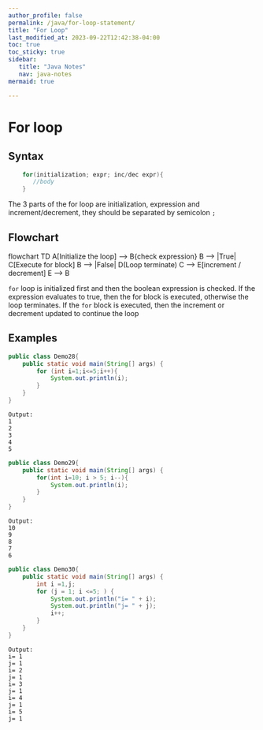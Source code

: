 ```yaml
---
author_profile: false
permalink: /java/for-loop-statement/
title: "For Loop"
last_modified_at: 2023-09-22T12:42:38-04:00
toc: true
toc_sticky: true
sidebar:
   title: "Java Notes"
   nav: java-notes
mermaid: true     

---
```

# For loop
## Syntax
```java
    for(initialization; expr; inc/dec expr){
       //body 
    }
```
The 3 parts of the for loop are initialization, expression and increment/decrement, they should
be separated by semicolon ``;``

## Flowchart

<div class="mermaid">
flowchart TD
    A[Initialize the loop] --> B{check expression}
    B --> |True| C[Execute for block]
    B --> |False| D(Loop terminate)
    C --> E[increment / decrement]
    E --> B
</div>

``for`` loop is initialized first and then the boolean expression is checked. If the expression
evaluates to true, then the for block is executed, otherwise the loop terminates. If the ``for``
block is executed, then the increment or decrement updated to continue the loop

## Examples
```java
public class Demo28{
    public static void main(String[] args) {
        for (int i=1;i<=5;i++){
            System.out.println(i);
        }
    }
}
```
```
Output:
1
2
3
4
5
```

```java
public class Demo29{
    public static void main(String[] args) {
        for(int i=10; i > 5; i--){
            System.out.println(i);
        }
    }
}
```
```
Output:
10
9
8
7
6
```
```java
public class Demo30{
    public static void main(String[] args) {
        int i =1,j;
        for (j = 1; i <=5; ) {
            System.out.println("i= " + i);
            System.out.println("j= " + j);
            i++;
        }
    }
}
```
```
Output:
i= 1
j= 1
i= 2
j= 1
i= 3
j= 1
i= 4
j= 1
i= 5
j= 1
```

